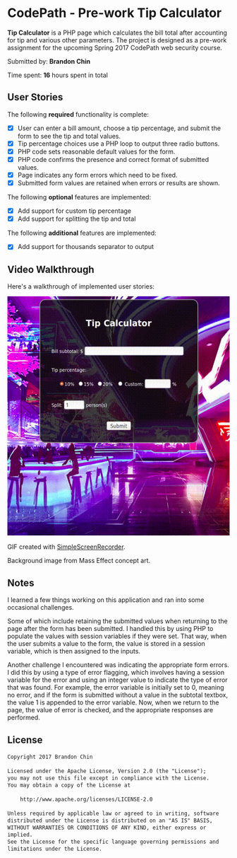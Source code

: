 # CodePath - Pre-work Tip Calculator

**Tip Calculator** is a PHP page which calculates the bill total after accounting for tip and various other parameters.
The project is designed as a pre-work assignment for the upcoming Spring 2017 CodePath web security course.

Submitted by: **Brandon Chin**

Time spent: **16** hours spent in total

## User Stories

The following **required** functionality is complete:
* [x] User can enter a bill amount, choose a tip percentage, and submit the form to see the tip and total values.
* [x] Tip percentage choices use a PHP loop to output three radio buttons.
* [x] PHP code sets reasonable default values for the form.
* [x] PHP code confirms the presence and correct format of submitted values.
* [x] Page indicates any form errors which need to be fixed.
* [x] Submitted form values are retained when errors or results are shown.

The following **optional** features are implemented:
* [x] Add support for custom tip percentage
* [x] Add support for splitting the tip and total

The following **additional** features are implemented:

* [x] Add support for thousands separator to output

## Video Walkthrough

Here's a walkthrough of implemented user stories:

![video walkthrough](https://github.com/brandonmchin/CodePath/blob/master/Images/tip_calculator_demo.gif "Video Walkthrough")

 <!-- 
 <img src='' title='Video Walkthrough' width='' alt='Video Walkthrough' />
 -->

GIF created with [SimpleScreenRecorder](http://www.maartenbaert.be/simplescreenrecorder/).

Background image from Mass Effect concept art.

## Notes

I learned a few things working on this application and ran into some occasional challenges. 

Some of which include retaining the submitted values when returning to the page after the form has been submitted.  I handled this by using PHP to populate the values with session variables if they were set.  That way, when the user submits a value to the form, the value is stored in a session variable, which is then assigned to the inputs.

Another challenge I encountered was indicating the appropriate form errors.  I did this by using a type of error flagging, which involves having a session variable for the error and using an integer value to indicate the type of error that was found.  For example, the error variable is initially set to 0, meaning no error, and if the form is submitted without a value in the subtotal textbox, the value 1 is appended to the error variable.  Now, when we return to the page, the value of error is checked, and the appropriate responses are performed. 

## License

    Copyright 2017 Brandon Chin

    Licensed under the Apache License, Version 2.0 (the "License");
    you may not use this file except in compliance with the License.
    You may obtain a copy of the License at

        http://www.apache.org/licenses/LICENSE-2.0

    Unless required by applicable law or agreed to in writing, software
    distributed under the License is distributed on an "AS IS" BASIS,
    WITHOUT WARRANTIES OR CONDITIONS OF ANY KIND, either express or implied.
    See the License for the specific language governing permissions and
    limitations under the License.
